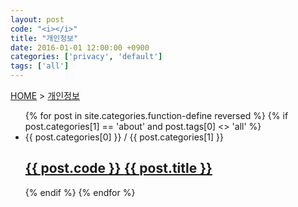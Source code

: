 ```yaml
---
layout: post
code: "<i></i>"
title: "개인정보"
date: 2016-01-01 12:00:00 +0900
categories: ['privacy', 'default']
tags: ['all']
---
```


<a href="/tqoon-policy/">HOME</a> > <a href="/tqoon-policy/privacy/">개인정보</a>

<ul class="post-list">
    {% for post in site.categories.function-define reversed %}
      {% if post.categories[1] == 'about' and post.tags[0] <> 'all' %}
      <li>
        <span class="post-meta">{{ post.categories[0] }} / {{ post.categories[1] }}</span>
        <h2>
          <a class="post-link" href="{{ post.url | prepend: site.baseurl }}">{{ post.code }} <span>{{ post.title }}</span></a>
        </h2>
      </li>
      {% endif %}
    {% endfor %}
</ul>
